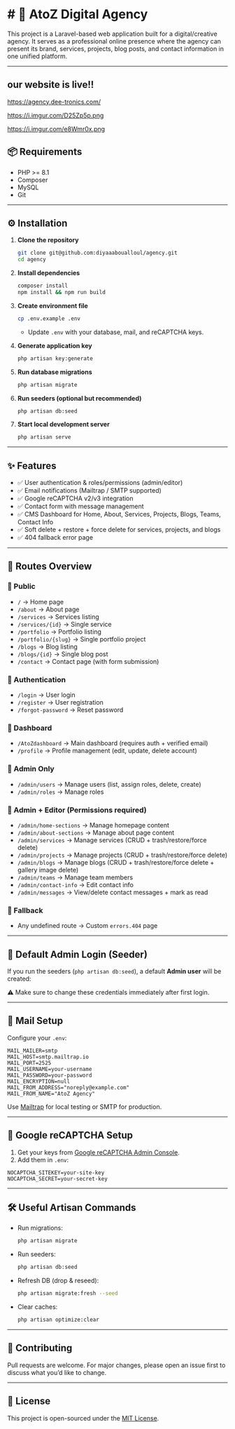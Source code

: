# # 🚀 AtoZ Digital Agency

This project is a Laravel-based web application built for a digital/creative agency. It serves as a professional online presence where the agency can present its brand, services, projects, blog posts, and contact information in one unified platform.

---
## our website is live!!
https://agency.dee-tronics.com/


https://i.imgur.com/D25Zp5p.png

https://i.imgur.com/e8Wmr0x.png
## 📦 Requirements

- PHP >= 8.1
- Composer
- MySQL 
- Git

---

## ⚙️ Installation

1. **Clone the repository**
   ```bash
   git clone git@github.com:diyaaaboualloul/agency.git
   cd agency
   ```

2. **Install dependencies**
   ```bash
   composer install
   npm install && npm run build
   ```

3. **Create environment file**
   ```bash
   cp .env.example .env
   ```
   - Update `.env` with your database, mail, and reCAPTCHA keys.

4. **Generate application key**
   ```bash
   php artisan key:generate
   ```

5. **Run database migrations**
   ```bash
   php artisan migrate
   ```

6. **Run seeders (optional but recommended)**
   ```bash
   php artisan db:seed
   ```

7. **Start local development server**
   ```bash
   php artisan serve
   ```

---

## ✨ Features

- ✅ User authentication & roles/permissions (admin/editor)  
- ✅ Email notifications (Mailtrap / SMTP supported)  
- ✅ Google reCAPTCHA v2/v3 integration  
- ✅ Contact form with message management  
- ✅ CMS Dashboard for Home, About, Services, Projects, Blogs, Teams, Contact Info  
- ✅ Soft delete + restore + force delete for services, projects, and blogs  
- ✅ 404 fallback error page  

---

## 📍 Routes Overview

### 🔹 Public
- `/` → Home page  
- `/about` → About page  
- `/services` → Services listing  
- `/services/{id}` → Single service  
- `/portfolio` → Portfolio listing  
- `/portfolio/{slug}` → Single portfolio project  
- `/blogs` → Blog listing  
- `/blogs/{id}` → Single blog post  
- `/contact` → Contact page (with form submission)  

### 🔹 Authentication
- `/login` → User login  
- `/register` → User registration  
- `/forgot-password` → Reset password  

### 🔹 Dashboard
- `/AtoZdashboard` → Main dashboard (requires auth + verified email)  
- `/profile` → Profile management (edit, update, delete account)  

### 🔹 Admin Only
- `/admin/users` → Manage users (list, assign roles, delete, create)  
- `/admin/roles` → Manage roles  

### 🔹 Admin + Editor (Permissions required)
- `/admin/home-sections` → Manage homepage content  
- `/admin/about-sections` → Manage about page content  
- `/admin/services` → Manage services (CRUD + trash/restore/force delete)  
- `/admin/projects` → Manage projects (CRUD + trash/restore/force delete)  
- `/admin/blogs` → Manage blogs (CRUD + trash/restore/force delete + gallery image delete)  
- `/admin/teams` → Manage team members  
- `/admin/contact-info` → Edit contact info  
- `/admin/messages` → View/delete contact messages + mark as read  

### 🔹 Fallback
- Any undefined route → Custom `errors.404` page  

---

## 👤 Default Admin Login (Seeder)

If you run the seeders (`php artisan db:seed`), a default **Admin user** will be created:



⚠️ Make sure to change these credentials immediately after first login.

---

## 📧 Mail Setup

Configure your `.env`:

```env
MAIL_MAILER=smtp
MAIL_HOST=smtp.mailtrap.io
MAIL_PORT=2525
MAIL_USERNAME=your-username
MAIL_PASSWORD=your-password
MAIL_ENCRYPTION=null
MAIL_FROM_ADDRESS="noreply@example.com"
MAIL_FROM_NAME="AtoZ Agency"
```

Use [Mailtrap](https://mailtrap.io/) for local testing or SMTP for production.

---

## 🔐 Google reCAPTCHA Setup

1. Get your keys from [Google reCAPTCHA Admin Console](https://www.google.com/recaptcha/admin/create).  
2. Add them in `.env`:

```env
NOCAPTCHA_SITEKEY=your-site-key
NOCAPTCHA_SECRET=your-secret-key
```

---

## 🛠 Useful Artisan Commands

- Run migrations:  
  ```bash
  php artisan migrate
  ```

- Run seeders:  
  ```bash
  php artisan db:seed
  ```

- Refresh DB (drop & reseed):  
  ```bash
  php artisan migrate:fresh --seed
  ```

- Clear caches:  
  ```bash
  php artisan optimize:clear
  ```

---

## 🤝 Contributing

Pull requests are welcome. For major changes, please open an issue first to discuss what you’d like to change.

---

## 📄 License

This project is open-sourced under the [MIT License](https://opensource.org/licenses/MIT).